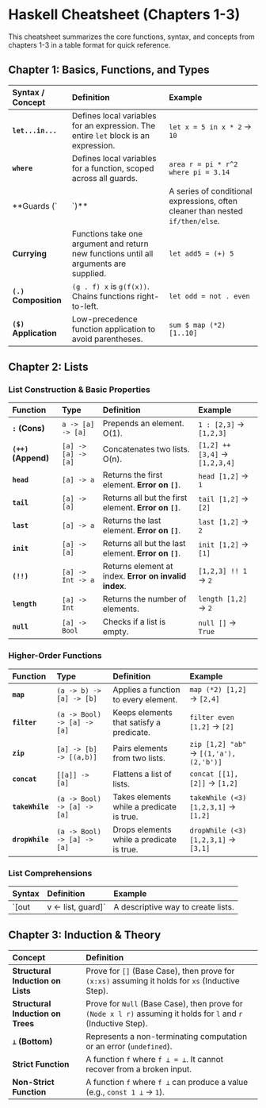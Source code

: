 # Haskell Cheatsheet (Chapters 1-3)

This cheatsheet summarizes the core functions, syntax, and concepts from chapters 1-3 in a table format for quick reference.

## Chapter 1: Basics, Functions, and Types

| Syntax / Concept | Definition | Example |
| :--- | :--- | :--- |
| **`let...in...`** | Defines local variables for an expression. The entire `let` block is an expression. | `let x = 5 in x * 2` → `10` |
| **`where`** | Defines local variables for a function, scoped across all guards. | `area r = pi * r^2 where pi = 3.14` |
| **Guards (`|`)** | A series of conditional expressions, often cleaner than nested `if/then/else`. | `sign x \| x > 0 = 1 \| otherwise = 0` |
| **Currying** | Functions take one argument and return new functions until all arguments are supplied. | `let add5 = (+) 5` |
| **`(.)` Composition**| `(g . f) x` is `g(f(x))`. Chains functions right-to-left. | `let odd = not . even` |
| **`($)` Application**| Low-precedence function application to avoid parentheses. | `sum $ map (*2) [1..10]` |

## Chapter 2: Lists

### List Construction & Basic Properties

| Function | Type | Definition | Example |
| :--- | :--- | :--- | :--- |
| **`:` (Cons)** | `a -> [a] -> [a]` | Prepends an element. O(1). | `1 : [2,3]` → `[1,2,3]` |
| **`(++)` (Append)** | `[a] -> [a] -> [a]` | Concatenates two lists. O(n). | `[1,2] ++ [3,4]` → `[1,2,3,4]` |
| **`head`** | `[a] -> a` | Returns the first element. **Error on `[]`**. | `head [1,2]` → `1` |
| **`tail`** | `[a] -> [a]` | Returns all but the first element. **Error on `[]`**. | `tail [1,2]` → `[2]` |
| **`last`** | `[a] -> a` | Returns the last element. **Error on `[]`**. | `last [1,2]` → `2` |
| **`init`** | `[a] -> [a]` | Returns all but the last element. **Error on `[]`**. | `init [1,2]` → `[1]` |
| **`(!!)`** | `[a] -> Int -> a` | Returns element at index. **Error on invalid index**. | `[1,2,3] !! 1` → `2` |
| **`length`** | `[a] -> Int` | Returns the number of elements. | `length [1,2]` → `2` |
| **`null`** | `[a] -> Bool` | Checks if a list is empty. | `null []` → `True` |

### Higher-Order Functions

| Function | Type | Definition | Example |
| :--- | :--- | :--- | :--- |
| **`map`** | `(a -> b) -> [a] -> [b]` | Applies a function to every element. | `map (*2) [1,2]` → `[2,4]` |
| **`filter`** | `(a -> Bool) -> [a] -> [a]` | Keeps elements that satisfy a predicate. | `filter even [1,2]` → `[2]` |
| **`zip`** | `[a] -> [b] -> [(a,b)]` | Pairs elements from two lists. | `zip [1,2] "ab"` → `[(1,'a'),(2,'b')]` |
| **`concat`** | `[[a]] -> [a]` | Flattens a list of lists. | `concat [[1],[2]]` → `[1,2]` |
| **`takeWhile`** | `(a -> Bool) -> [a] -> [a]` | Takes elements while a predicate is true. | `takeWhile (<3) [1,2,3,1]` → `[1,2]` |
| **`dropWhile`** | `(a -> Bool) -> [a] -> [a]` | Drops elements while a predicate is true. | `dropWhile (<3) [1,2,3,1]` → `[3,1]` |

### List Comprehensions

| Syntax | Definition | Example |
| :--- | :--- | :--- |
| `[out | v <- list, guard]` | A descriptive way to create lists. | `[x*x \| x <- [1..5], odd x]` → `[1,9,25]` |

## Chapter 3: Induction & Theory

| Concept | Definition |
| :--- | :--- |
| **Structural Induction on Lists** | Prove for `[]` (Base Case), then prove for `(x:xs)` assuming it holds for `xs` (Inductive Step). |
| **Structural Induction on Trees** | Prove for `Null` (Base Case), then prove for `(Node x l r)` assuming it holds for `l` and `r` (Inductive Step). |
| **`⊥` (Bottom)** | Represents a non-terminating computation or an error (`undefined`). |
| **Strict Function** | A function `f` where `f ⊥ = ⊥`. It cannot recover from a broken input. |
| **Non-Strict Function** | A function `f` where `f ⊥` can produce a value (e.g., `const 1 ⊥` → `1`). |